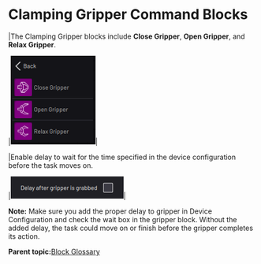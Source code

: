 # Clamping Gripper Command Blocks

|The Clamping Gripper blocks include **Close Gripper**, **Open Gripper**, and **Relax Gripper**.

|![](../Images/TaskCanvasBlockGlossary/Device-ClampingGripper-Menu.png)|

|Enable delay to wait for the time specified in the device configuration before the task moves on.

|![](../Images/TaskCanvasBlockGlossary/Device-Gripper-Settings-Delay.png)|

**Note:** Make sure you add the proper delay to gripper in Device Configuration and check the wait box in the gripper block. Without the added delay, the task could move on or finish before the gripper completes its action.

**Parent topic:**[Block Glossary](../TaskCanvasBlockGlossary/BlockGlossaryOverview.md)

